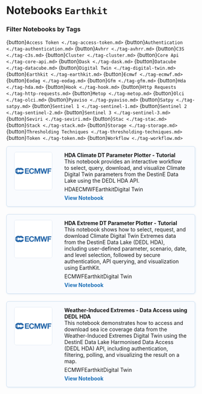 # Notebooks `Earthkit`

### Filter Notebooks by Tags

{button}`Access Token <./tag-access-token.md>`
{button}`Authentication <./tag-authentication.md>`
{button}`Avhrr <./tag-avhrr.md>`
{button}`C3S <./tag-c3s.md>`
{button}`Cluster <./tag-cluster.md>`
{button}`Core Api <./tag-core-api.md>`
{button}`Dask <./tag-dask.md>`
{button}`Datacube <./tag-datacube.md>`
{button}`Digital Twin <./tag-digital-twin.md>`
{button}`Earthkit <./tag-earthkit.md>`
{button}`Ecmwf <./tag-ecmwf.md>`
{button}`Eodag <./tag-eodag.md>`
{button}`Gfm <./tag-gfm.md>`
{button}`Hda <./tag-hda.md>`
{button}`Hook <./tag-hook.md>`
{button}`Http Requests <./tag-http-requests.md>`
{button}`Metop <./tag-metop.md>`
{button}`Olci <./tag-olci.md>`
{button}`Pyaviso <./tag-pyaviso.md>`
{button}`Satpy <./tag-satpy.md>`
{button}`Sentinel 1 <./tag-sentinel-1.md>`
{button}`Sentinel 2 <./tag-sentinel-2.md>`
{button}`Sentinel 3 <./tag-sentinel-3.md>`
{button}`Seviri <./tag-seviri.md>`
{button}`Stac <./tag-stac.md>`
{button}`Stack <./tag-stack.md>`
{button}`Storage <./tag-storage.md>`
{button}`Thresholding Techniques <./tag-thresholding-techniques.md>`
{button}`Token <./tag-token.md>`
{button}`Workflow <./tag-workflow.md>`

<div style="display: flex; flex-direction: column; gap: 20px; max-width: 800px;">
<div class="notebook-card" data-tags="HDA ECMWF Earthkit Digital Twin" style="display: flex; align-items: flex-start; border: 1px solid #cddff1; border-radius: 6px; padding: 14px 20px; background-color: #f9fbfe; box-shadow: 1px 1px 4px #dfeaf5;">
  <div style="width: 100px; height: 100px; flex-shrink: 0; display: flex; align-items: center; justify-content: center; background-color: #fff; border: 1px solid #e0eaf5; border-radius: 6px; overflow: hidden; margin-right: 32px;">
    <img src="../img/ECMWF.png" alt="Notebook Thumbnail" style="max-width: 100%; max-height: 100%; object-fit: contain;">
  </div>
  <div style="flex: 1;">
    <strong>HDA Climate DT Parameter Plotter - Tutorial</strong><br>
    This notebook provides an interactive workflow to select, query, download, and visualize Climate Digital Twin parameters from the DestinE Data Lake using the DEDL HDA API.
    <div style="margin: 6px 0;">
      <span class="tag">HDA</span><span class="tag">ECMWF</span><span class="tag">Earthkit</span><span class="tag">Digital Twin</span>
    </div>
    <a href="../production/HDA/DestinE_Digital_Twins/ClimateDT-ParameterPlotter.ipynb" style="text-decoration: none; color: #1d70b8; font-weight: bold;">View Notebook</a>
  </div>
</div>
<div class="notebook-card" data-tags="ECMWF Earthkit Digital Twin" style="display: flex; align-items: flex-start; border: 1px solid #cddff1; border-radius: 6px; padding: 14px 20px; background-color: #f9fbfe; box-shadow: 1px 1px 4px #dfeaf5;">
  <div style="width: 100px; height: 100px; flex-shrink: 0; display: flex; align-items: center; justify-content: center; background-color: #fff; border: 1px solid #e0eaf5; border-radius: 6px; overflow: hidden; margin-right: 32px;">
    <img src="../img/ECMWF.png" alt="Notebook Thumbnail" style="max-width: 100%; max-height: 100%; object-fit: contain;">
  </div>
  <div style="flex: 1;">
    <strong>HDA Extreme DT Parameter Plotter - Tutorial</strong><br>
    This notebook shows how to select, request, and download Climate Digital Twin Extremes data from the DestinE Data Lake (DEDL HDA), including user-defined parameter, scenario, date, and level selection, followed by secure authentication, API querying, and visualization using EarthKit.
    <div style="margin: 6px 0;">
      <span class="tag">ECMWF</span><span class="tag">Earthkit</span><span class="tag">Digital Twin</span>
    </div>
    <a href="../production/HDA/DestinE_Digital_Twins/ExtremeDT-ParameterPlotter.ipynb" style="text-decoration: none; color: #1d70b8; font-weight: bold;">View Notebook</a>
  </div>
</div>
<div class="notebook-card" data-tags="ECMWF Earthkit Digital Twin" style="display: flex; align-items: flex-start; border: 1px solid #cddff1; border-radius: 6px; padding: 14px 20px; background-color: #f9fbfe; box-shadow: 1px 1px 4px #dfeaf5;">
  <div style="width: 100px; height: 100px; flex-shrink: 0; display: flex; align-items: center; justify-content: center; background-color: #fff; border: 1px solid #e0eaf5; border-radius: 6px; overflow: hidden; margin-right: 32px;">
    <img src="../img/ECMWF.png" alt="Notebook Thumbnail" style="max-width: 100%; max-height: 100%; object-fit: contain;">
  </div>
  <div style="flex: 1;">
    <strong>Weather-Induced Extremes - Data Access using DEDL HDA</strong><br>
    This notebook demonstrates how to access and download sea ice coverage data from the Weather-Induced Extremes Digital Twin using the DestinE Data Lake Harmonised Data Access (DEDL HDA) API, including authentication, filtering, polling, and visualizing the result on a map.
    <div style="margin: 6px 0;">
      <span class="tag">ECMWF</span><span class="tag">Earthkit</span><span class="tag">Digital Twin</span>
    </div>
    <a href="../production/HDA/DestinE_Digital_Twins/DEDL-HDA-EO.ECMWF.DAT.DT_EXTREMES.ipynb" style="text-decoration: none; color: #1d70b8; font-weight: bold;">View Notebook</a>
  </div>
</div>
</div>
